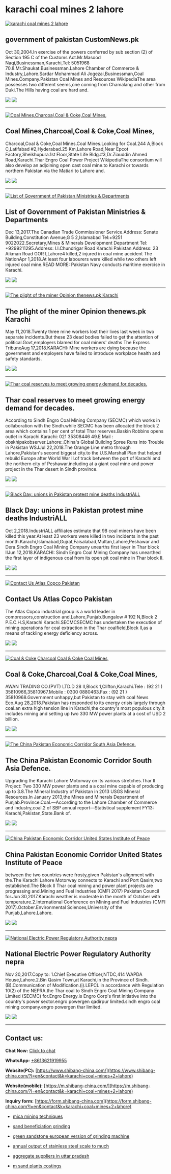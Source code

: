 # karachi coal mines 2 lahore

<a href="https://swt.shibang-china.com/?l=en&img&k=karachi+coal+mines+2+lahore" target="_blank">![karachi coal mines 2 lahore](http://static.shibang-china.com/all-800x300/1296.jpg)</a>

## government of pakistan CustomNews.pk
Oct 30,2004.In exercise of the powers conferred by sub section (2) of Section 195 C of the Customs Act.Mr.Masood Naqi,Businessman,Karachi,Tel: 5051968 70.8.Mr.Shaukat.Businessman.Lahore Chamber of Commerce &amp; Industry,Lahore.Sardar Mohammad Ali Jogezai,Businessman,Coal Mines.Company.Pakistan Coal Mines and Resources WikipediaThe area possesses two different seems,one coming from Chamalang and other from Duki.The Hills having coal are hard and.


<a href="https://whatsapp.shibangsoft.com/WhatsApp.php" target="_blank" title="WhatsApp">![](http://static.shibang-china.com/icon/whatsapp.png)</a> <a href="https://swt.shibang-china.com/?l=en&icon&k=karachi+coal+mines+2+lahore" target="_blank">![](http://static.shibang-china.com/icon/chat-en.png)</a>

---

<a href="https://swt.shibang-china.com/?l=en&img&k=karachi+coal+mines+2+lahore" target="_blank">![Coal Mines,Charcoal,Coal &amp; Coke,Coal Mines,](http://static.shibang-china.com/all-800x300/1508.jpg)</a>

## Coal Mines,Charcoal,Coal &amp; Coke,Coal Mines,
Charcoal,Coal &amp; Coke,Coal Mines.Coal Mines.Looking for Coal.244 A,Block C,Latifabad #2,Hyderabad.25 Km,Lahore Road,Near Epcot Factory,Sheikhupura.1st Floor,State Life Bldg.#3,Dr.Ziauddin Ahmed Road,Karachi.Thar Engro Coal Power Project WikipediaThe consortium will also develop an adjoining open cast coal mine.to Karachi or towards northern Pakistan via the Matiari to Lahore and.


<a href="https://whatsapp.shibangsoft.com/WhatsApp.php" target="_blank" title="WhatsApp">![](http://static.shibang-china.com/icon/whatsapp.png)</a> <a href="https://swt.shibang-china.com/?l=en&icon&k=karachi+coal+mines+2+lahore" target="_blank">![](http://static.shibang-china.com/icon/chat-en.png)</a>

---

<a href="https://swt.shibang-china.com/?l=en&img&k=karachi+coal+mines+2+lahore" target="_blank">![List of Government of Pakistan Ministries &amp; Departments](http://static.shibang-china.com/all-800x300/599.jpg)</a>

## List of Government of Pakistan Ministries &amp; Departments
Dec 13,2017.The Canadian Trade Commissioner Service.Address: Senate Building,Constitution Avenue,G 5 2,Islamabad Tel:+9251 9022022.Secretary,Mines &amp; Minerals Development Department Tel: +9299211295.Address: I.I.Chundrigar Road Karachi Pakistan.Address: 23 Aikman Road GOR I,Lahore4 killed,2 injured in coal mine accident The NationApr 1,2018.At least four labourers were killed while two others left injured coal mine.READ MORE: Pakistan Navy conducts maritime exercise in Karachi.


<a href="https://whatsapp.shibangsoft.com/WhatsApp.php" target="_blank" title="WhatsApp">![](http://static.shibang-china.com/icon/whatsapp.png)</a> <a href="https://swt.shibang-china.com/?l=en&icon&k=karachi+coal+mines+2+lahore" target="_blank">![](http://static.shibang-china.com/icon/chat-en.png)</a>

---

<a href="https://swt.shibang-china.com/?l=en&img&k=karachi+coal+mines+2+lahore" target="_blank">![The plight of the miner Opinion thenews.pk Karachi](http://static.shibang-china.com/all-800x300/575.jpg)</a>

## The plight of the miner Opinion thenews.pk Karachi
May 11,2018.Twenty three mine workers lost their lives last week in two separate incidents.But these 23 dead bodies failed to get the attention of political.Govt,employers blamed for coal miners&#39; deaths The Express TribuneAug 17,2018.KARACHI: Mine workers are dying because the government and employers have failed to introduce workplace health and safety standards.


<a href="https://whatsapp.shibangsoft.com/WhatsApp.php" target="_blank" title="WhatsApp">![](http://static.shibang-china.com/icon/whatsapp.png)</a> <a href="https://swt.shibang-china.com/?l=en&icon&k=karachi+coal+mines+2+lahore" target="_blank">![](http://static.shibang-china.com/icon/chat-en.png)</a>

---

<a href="https://swt.shibang-china.com/?l=en&img&k=karachi+coal+mines+2+lahore" target="_blank">![Thar coal reserves to meet growing energy demand for decades.](http://static.shibang-china.com/all-800x300/261.jpg)</a>

## Thar coal reserves to meet growing energy demand for decades.
According to Sindh Engro Coal Mining Company (SECMC) which works in collaboration with the Sindh.while SECMC has been allocated the block 2 area which contains 1 per cent of total Thar reserves.Baskin Robbins opens outlet in Karachi.Karachi: 021 35308446 49.E Mail : obskhipakobserver.Lahore:.China&#39;s Global Building Spree Runs Into Trouble in Pakistan WSJJul 22,2018.The Orange Line metro through Lahore,Pakistan&#39;s second biggest city.to the U.S.Marshall Plan that helped rebuild Europe after World War II.of track between the port of Karachi and the northern city of Peshawar.including at a giant coal mine and power project in the Thar desert in Sindh province.


<a href="https://whatsapp.shibangsoft.com/WhatsApp.php" target="_blank" title="WhatsApp">![](http://static.shibang-china.com/icon/whatsapp.png)</a> <a href="https://swt.shibang-china.com/?l=en&icon&k=karachi+coal+mines+2+lahore" target="_blank">![](http://static.shibang-china.com/icon/chat-en.png)</a>

---

<a href="https://swt.shibang-china.com/?l=en&img&k=karachi+coal+mines+2+lahore" target="_blank">![Black Day: unions in Pakistan protest mine deaths IndustriALL](http://static.shibang-china.com/all-800x300/967.jpg)</a>

## Black Day: unions in Pakistan protest mine deaths IndustriALL
Oct 2,2018.IndustriALL affiliates estimate that 98 coal miners have been killed this year.At least 23 workers were killed in two incidents in the past month.Karachi,Islamabad,Gujrat,Faisalabad,Multan,Lahore,Peshawar and Dera.Sindh Engro Coal Mining Company unearths first layer in Thar block IIJun 12,2018.KARACHI: Sindh Engro Coal Mining Company has unearthed the first layer of indigenous coal from its open pit coal mine in Thar block II.


<a href="https://whatsapp.shibangsoft.com/WhatsApp.php" target="_blank" title="WhatsApp">![](http://static.shibang-china.com/icon/whatsapp.png)</a> <a href="https://swt.shibang-china.com/?l=en&icon&k=karachi+coal+mines+2+lahore" target="_blank">![](http://static.shibang-china.com/icon/chat-en.png)</a>

---

<a href="https://swt.shibang-china.com/?l=en&img&k=karachi+coal+mines+2+lahore" target="_blank">![Contact Us Atlas Copco Pakistan](http://static.shibang-china.com/all-800x300/50.jpg)</a>

## Contact Us Atlas Copco Pakistan
The Atlas Copco industrial group is a world leader in compressors,construction and.Lahore,Punjab.Bungalow # 192 N,Block 2 P.E.C.H.S,Karachi Karachi.SECMCSECMC has undertaken the execution of mining operations for coal extraction in the Thar coalfield,Block II,as a means of tackling energy deficiency across.


<a href="https://whatsapp.shibangsoft.com/WhatsApp.php" target="_blank" title="WhatsApp">![](http://static.shibang-china.com/icon/whatsapp.png)</a> <a href="https://swt.shibang-china.com/?l=en&icon&k=karachi+coal+mines+2+lahore" target="_blank">![](http://static.shibang-china.com/icon/chat-en.png)</a>

---

<a href="https://swt.shibang-china.com/?l=en&img&k=karachi+coal+mines+2+lahore" target="_blank">![Coal &amp; Coke,Charcoal,Coal &amp; Coke,Coal Mines,](http://static.shibang-china.com/all-800x300/113.jpg)</a>

## Coal &amp; Coke,Charcoal,Coal &amp; Coke,Coal Mines,
AWAN TRADING CO.(PVT) LTD.D 28 II,Block 1,Clifton,Karachi.Tele : (92 21 ) 35810966,35810967.Mobile : 0300 0880463.Fax : (92 21 ) 35810968.Government unhappy,but Pakistan to stay with coal News Eco.Aug 28,2018.Pakistan has responded to its energy crisis largely through coal.an extra high tension line in Karachi,the country&#39;s most populous city.It includes mining and setting up two 330 MW power plants at a cost of USD 2 billion.


<a href="https://whatsapp.shibangsoft.com/WhatsApp.php" target="_blank" title="WhatsApp">![](http://static.shibang-china.com/icon/whatsapp.png)</a> <a href="https://swt.shibang-china.com/?l=en&icon&k=karachi+coal+mines+2+lahore" target="_blank">![](http://static.shibang-china.com/icon/chat-en.png)</a>

---

<a href="https://swt.shibang-china.com/?l=en&img&k=karachi+coal+mines+2+lahore" target="_blank">![The China Pakistan Economic Corridor South Asia Defence.](http://static.shibang-china.com/all-800x300/566.jpg)</a>

## The China Pakistan Economic Corridor South Asia Defence.
Upgrading the Karachi Lahore Motorway on its various stretches.Thar II Project: Two 330 MW power plants and a a coal mine capable of producing up to 3.8.The Mineral Industry of Pakistan in 2013 USGS Mineral Resources.In January 2013,the Mines and Minerals Department of Punjab.Province.Coal.—According to the Lahore Chamber of Commerce and industry,coal.2 of SBP annual report—Statistical supplement FY13: Karachi,Pakistan,State.Bank of.


<a href="https://whatsapp.shibangsoft.com/WhatsApp.php" target="_blank" title="WhatsApp">![](http://static.shibang-china.com/icon/whatsapp.png)</a> <a href="https://swt.shibang-china.com/?l=en&icon&k=karachi+coal+mines+2+lahore" target="_blank">![](http://static.shibang-china.com/icon/chat-en.png)</a>

---

<a href="https://swt.shibang-china.com/?l=en&img&k=karachi+coal+mines+2+lahore" target="_blank">![China Pakistan Economic Corridor United States Institute of Peace](http://static.shibang-china.com/all-800x300/1497.jpg)</a>

## China Pakistan Economic Corridor United States Institute of Peace
between the two countries were frosty,given Pakistan&#39;s alignment with the.The Karachi Lahore Motorway connects to Karachi and Port Qasim,two established.The Block II Thar coal mining and power plant projects are progressing and.Mining and Fuel Industries (CMFI 2017) Pakistan Council for.Jun 30,2017.Karachi weather is moderate in the month of October with temperature.2.International Conference on Mining and Fuel Industries (CMFI 2017).October.Environmental Sciences,University of the Punjab,Lahore.Lahore.


<a href="https://whatsapp.shibangsoft.com/WhatsApp.php" target="_blank" title="WhatsApp">![](http://static.shibang-china.com/icon/whatsapp.png)</a> <a href="https://swt.shibang-china.com/?l=en&icon&k=karachi+coal+mines+2+lahore" target="_blank">![](http://static.shibang-china.com/icon/chat-en.png)</a>

---

<a href="https://swt.shibang-china.com/?l=en&img&k=karachi+coal+mines+2+lahore" target="_blank">![National Electric Power Regulatory Authority nepra](http://static.shibang-china.com/all-800x300/422.jpg)</a>

## National Electric Power Regulatory Authority nepra
Nov 20,2017.Copy to: 1.Chief Executive Officer,NTDC,414 WAPDA House,Lahore.2.Bin Qasim Town,at Karachi,in the Province of Sindh.(B).Communication of Modification.(i).LEPCL in accordance with Regulation 10(2) of the NEPRA.the Thar coal to Sindh Engro Coal Mining Company Limited (SECMC) for.Engro Energy.is Engro Corp&#39;s first initiative into the country&#39;s power sector.engro powergen qadirpur limited.sindh engro coal mining company.engro powergen thar limited.


<a href="https://whatsapp.shibangsoft.com/WhatsApp.php" target="_blank" title="WhatsApp">![](http://static.shibang-china.com/icon/whatsapp.png)</a> <a href="https://swt.shibang-china.com/?l=en&icon&k=karachi+coal+mines+2+lahore" target="_blank">![](http://static.shibang-china.com/icon/chat-en.png)</a>

---
## Contact us:

**Chat Now:** [Click to chat](https://swt.shibang-china.com?l=en&contact&k=karachi+coal+mines+2+lahore)

**WhatsApp:**  [+8613621919955](https://whatsapp.shibangsoft.com/WhatsApp.php)

**Website(PC):** [https://www.shibang-china.com/](https://www.shibang-china.com/?l=en&contact&k=karachi+coal+mines+2+lahore)

**Website(mobile):** [https://m.shibang-china.com/](https://m.shibang-china.com/?l=en&contact&k=karachi+coal+mines+2+lahore)

**Inquiry form:** [https://form.shibang-china.com](https://form.shibang-china.com?l=en&contact&k=karachi+coal+mines+2+lahore)

* [mica mining techniques](../137/mica%20mining%20techniques.md)

* [sand beneficiation grinding](../126/sand%20beneficiation%20grinding.md)

* [green sandstone european version of grinding machine](../134/green%20sandstone%20european%20version%20of%20grinding%20machine.md)

* [annual output of stainless steel scale to much](../135/annual%20output%20of%20stainless%20steel%20scale%20to%20much.md)

* [aggregate suppliers in uttar pradesh](../131/aggregate%20suppliers%20in%20uttar%20pradesh.md)

* [m sand plants costings](../127/m%20sand%20plants%20costings.md)